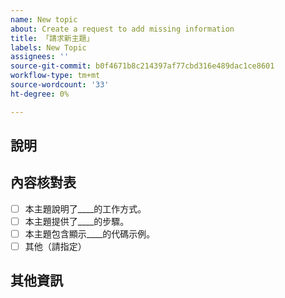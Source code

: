 ```yaml
---
name: New topic
about: Create a request to add missing information
title: 「請求新主題」
labels: New Topic
assignees: ''
source-git-commit: b0f4671b8c214397af77cbd316e489dac1ce8601
workflow-type: tm+mt
source-wordcount: '33'
ht-degree: 0%

---
```



## 說明

<!-- (REQUIRED) What topic is missing? -->

## 內容核對表

<!-- (REQUIRED) List specific information or details to include in this topic. -->

<!-- Use the following checklist template as a starting point -->

- [ ] 本主題說明了____的工作方式。
- [ ] 本主題提供了____的步驟。
- [ ] 本主題包含顯示____的代碼示例。
- [ ] 其他（請指定）

## 其他資訊

<!-- (OPTIONAL) Any information you already know or other online resources that cover this topic -->

<!--
Thank you for taking the time to report this issue!
GitHub Issues in this repo should relate to this project's codebase.

Before submitting this issue, please make sure you are complying with our Code of Conduct:
https://github.com/AdobeDocs/commerce-operations.en/blob/main/code-of-conduct.md

Issues that do not comply with our Code of Conduct or do not contain enough information may be closed at the maintainers' discretion.

Feel free to remove this section before creating this issue.
-->
